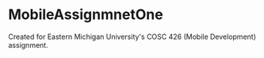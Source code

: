 # MobileAssignmnetOne
Created for Eastern Michigan University's COSC 426 (Mobile Development) assignment. 
